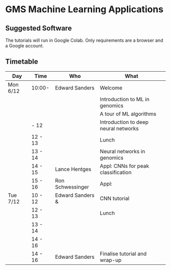 GMS Machine Learning Applications
=================================

Suggested Software
----------------------

The tutorials will run in Google Colab.  Only requirements are a browser and a Google account.


Timetable
---------

| Day      | Time        | Who              | What                                 |
| -------- | ----------- | ---------------- | ------------------------------------ |
| Mon 6/12 | 10:00-      | Edward Sanders   | Welcome                              |
|          |             |                  | Introduction to ML in genomics       |
|          |             |                  | A tour of ML algorithms              |
|          |    - 12     |                  | Introduction to deep neural networks |
|          | 12 - 13     |                  | Lunch                                |
|          | 13 - 14     |                  | Neural networks in genomics          |
|          | 14 - 15     | Lance Hentges    | Appl: CNNs for peak classification   |
|          | 15 - 16     | Ron Schwessinger | Appl:                                |
| Tue 7/12 | 10 - 12     | Edward Sanders & | CNN tutorial                         |
|          | 12 - 13     |                  | Lunch                                |
|          | 13 - 14     |                  |                                      |
|          | 14 - 16     |                  |                                      |
|          | 14 - 16     | Edward  Sanders  | Finalise tutorial and wrap-up        |


